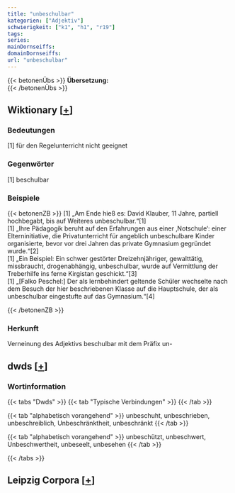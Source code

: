 ```yaml
---
title: "unbeschulbar"
kategorien: ["Adjektiv"]
schwierigkeit: ["k1", "h1", "r19"]
tags:
series:
mainDornseiffs:
domainDornseiffs:
url: "unbeschulbar"
---
```


{{< betonenÜbs >}}
**Übersetzung:**  
{{< /betonenÜbs >}}

## Wiktionary [[+](https://de.wiktionary.org/wiki/unbeschulbar)]

### Bedeutungen
[1] für den Regelunterricht nicht geeignet  

### Gegenwörter
[1] beschulbar  

### Beispiele
{{< betonenZB >}}
[1] „Am Ende hieß es: David Klauber, 11 Jahre, partiell hochbegabt, bis auf Weiteres unbeschulbar.“[1]  
[1] „Ihre Pädagogik beruht auf den Erfahrungen aus einer ‚Notschule‘: einer Elterninitiative, die Privatunterricht für angeblich unbeschulbare Kinder organisierte, bevor vor drei Jahren das private Gymnasium gegründet wurde.“[2]  
[1] „Ein Beispiel: Ein schwer gestörter Dreizehnjähriger, gewalttätig, missbraucht, drogenabhängig, unbeschulbar, wurde auf Vermittlung der Treberhilfe ins ferne Kirgistan geschickt.“[3]  
[1] „[Falko Peschel:] Der als lernbehindert geltende Schüler wechselte nach dem Besuch der hier beschriebenen Klasse auf die Hauptschule, der als unbeschulbar eingestufte auf das Gymnasium.“[4]  

{{< /betonenZB >}}
### Herkunft
Verneinung des  Adjektivs beschulbar mit dem Präfix un-  



## dwds [[+](https://www.dwds.de/wb/unbeschulbar)]

### Wortinformation
{{< tabs "Dwds" >}}
{{< tab "Typische Verbindungen" >}}
{{< /tab >}}

{{< tab "alphabetisch vorangehend" >}}
unbeschuht, unbeschrieben, unbeschreiblich, Unbeschränktheit, unbeschränkt
{{< /tab >}}

{{< tab "alphabetisch vorangehend" >}}
unbeschützt, unbeschwert, Unbeschwertheit, unbeseelt, unbesehen
{{< /tab >}}

{{< /tabs >}}

## Leipzig Corpora [[+](https://corpora.uni-leipzig.de/en/res?word=unbeschulbar&corpusId=deu_newscrawl-public_2018)]

